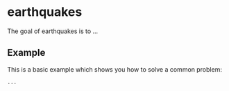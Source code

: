 # earthquakes

The goal of earthquakes is to ...

## Example

This is a basic example which shows you how to solve a common problem:

```R
...
```
